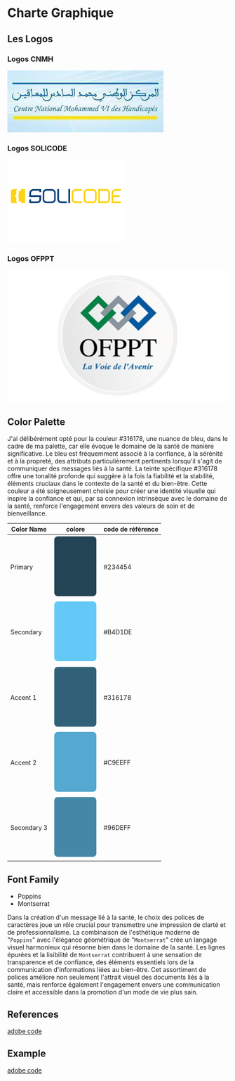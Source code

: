 # Charte Graphique

## Les Logos 

### Logos CNMH

![logo CNMH](./images/cnmh.jpg)

### Logos SOLICODE

![logo SOLICODE](./images/solicode.png)

### Logos OFPPT

![logo SOLICODE](./images/ofppt.png)


## Color Palette

J'ai délibérément opté pour la couleur #316178, une nuance de bleu, dans le cadre de ma palette, car elle évoque le domaine de la santé de manière significative. Le bleu est fréquemment associé à la confiance, à la sérénité et à la propreté, des attributs particulièrement pertinents lorsqu'il s'agit de communiquer des messages liés à la santé. La teinte spécifique #316178 offre une tonalité profonde qui suggère à la fois la fiabilité et la stabilité, éléments cruciaux dans le contexte de la santé et du bien-être. Cette couleur a été soigneusement choisie pour créer une identité visuelle qui inspire la confiance et qui, par sa connexion intrinsèque avec le domaine de la santé, renforce l'engagement envers des valeurs de soin et de bienveillance.




|Color Name | colore                                                    | code de référence |
|-------    | --------------------------------------------------------- | ------------------|
|Primary    | ![colore #334A54](./images/CharteGraphique/palit2-01.png) | #234454           |
|Secondary  | ![colore #B4D1DE](./images/CharteGraphique/palit2-02.png) | #B4D1DE           |
|Accent 1   | ![colore #316178](./images/CharteGraphique/palit2-03.png) | #316178           |
|Accent 2   | ![colore #C9EEFF](./images/CharteGraphique/palit2-04.png) | #C9EEFF           |
|Secondary 3| ![colore #96DEFF](./images/CharteGraphique/palit2-05.png) | #96DEFF           |

## Font Family

- Poppins
- Montserrat

Dans la création d'un message lié à la santé, le choix des polices de caractères joue un rôle crucial pour transmettre une impression de clarté et de professionnalisme. La combinaison de l'esthétique moderne de "`Poppins`" avec l'élégance géométrique de "`Montserrat`" crée un langage visuel harmonieux qui résonne bien dans le domaine de la santé. Les lignes épurées et la lisibilité de `Montserrat` contribuent à une sensation de transparence et de confiance, des éléments essentiels lors de la communication d'informations liées au bien-être. Cet assortiment de polices améliore non seulement l'attrait visuel des documents liés à la santé, mais renforce également l'engagement envers une communication claire et accessible dans la promotion d'un mode de vie plus sain.







## References

[adobe code](https://color.adobe.com/fr/create/color-wheel)



## Example

[adobe code](https://docs.google.com/presentation/d/1p4a_2FDw2JmJUNADFPqgobSVWoMNzwCBEwox0i0sNiY/edit#slide=id.p)

